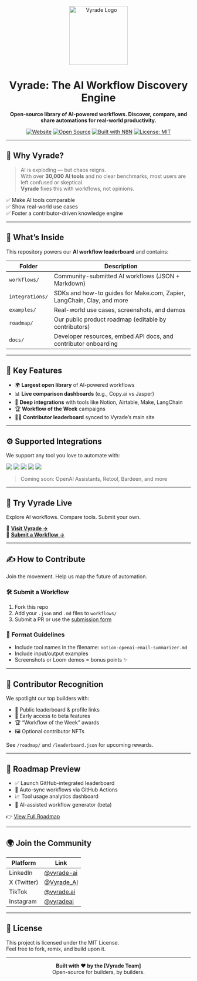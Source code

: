 <div align="center">
  <img src="https://www.vyrade.ai/wp-content/uploads/2025/01/vyrade-logo-v3.svg" alt="Vyrade Logo" width="160" />

# Vyrade: The AI Workflow Discovery Engine

**Open-source library of AI-powered workflows. Discover, compare, and share automations for real-world productivity.**

[![Website](https://img.shields.io/badge/Visit%20Website-vyrade.ai-0A0A23?style=for-the-badge&logo=vercel&logoColor=white)](https://vyrade.ai)
[![Open Source](https://img.shields.io/badge/Open%20Source-Yes-success?style=for-the-badge&logo=github)](https://github.com/vyradeAI)
[![Built with N8N](https://img.shields.io/badge/Built%20with-n8n-blue?style=for-the-badge&logo=n8n)](https://n8n.io/)
[![License: MIT](https://img.shields.io/badge/License-MIT-yellow?style=for-the-badge)](LICENSE)

</div>

---

## 📌 Why Vyrade?

> AI is exploding — but chaos reigns.  
> With over **30,000 AI tools** and no clear benchmarks, most users are left confused or skeptical.  
> **Vyrade** fixes this with workflows, not opinions.

✅ Make AI tools comparable  
✅ Show real-world use cases  
✅ Foster a contributor-driven knowledge engine

---

## 📁 What’s Inside

This repository powers our **AI workflow leaderboard** and contains:

| Folder        | Description |
|---------------|-------------|
| `workflows/`  | Community-submitted AI workflows (JSON + Markdown) |
| `integrations/` | SDKs and how-to guides for Make.com, Zapier, LangChain, Clay, and more |
| `examples/`   | Real-world use cases, screenshots, and demos |
| `roadmap/`    | Our public product roadmap (editable by contributors) |
| `docs/`       | Developer resources, embed API docs, and contributor onboarding |

---

## 🧠 Key Features

- 🌍 **Largest open library** of AI-powered workflows  
- 📊 **Live comparison dashboards** (e.g., Copy.ai vs Jasper)  
- 🔌 **Deep integrations** with tools like Notion, Airtable, Make, LangChain  
- 🏆 **Workflow of the Week** campaigns  
- 🧑‍💻 **Contributor leaderboard** synced to Vyrade’s main site

---

## ⚙️ Supported Integrations

We support any tool you love to automate with:

<p align="left">
  <img src="https://img.shields.io/badge/Make.com-5936FF?logo=make&logoColor=white" />
  <img src="https://img.shields.io/badge/Zapier-FF4A00?logo=zapier&logoColor=white" />
  <img src="https://img.shields.io/badge/LangChain-black?logo=python&logoColor=white" />
  <img src="https://img.shields.io/badge/Notion-000000?logo=notion&logoColor=white" />
  <img src="https://img.shields.io/badge/Clay-black?logo=clay&logoColor=white" />
</p>

> Coming soon: OpenAI Assistants, Retool, Bardeen, and more

---

## 🚀 Try Vyrade Live

Explore AI workflows. Compare tools. Submit your own.

🔗 **[Visit Vyrade →](https://vyrade.ai)**  
🔗 **[Submit a Workflow →](https://vyrade.ai/submit-workflow)**

---

## ✍️ How to Contribute

Join the movement. Help us map the future of automation.

### 🛠 Submit a Workflow
1. Fork this repo  
2. Add your `.json` and `.md` files to `workflows/`  
3. Submit a PR or use the [submission form](https://vyrade.ai/submit-workflow)

### 🧩 Format Guidelines
- Include tool names in the filename: `notion-openai-email-summarizer.md`
- Include input/output examples
- Screenshots or Loom demos = bonus points ✨

---

## 🏅 Contributor Recognition

We spotlight our top builders with:
- 🧢 Public leaderboard & profile links
- 🚀 Early access to beta features
- 🏆 “Workflow of the Week” awards
- 🖼️ Optional contributor NFTs

See `/roadmap/` and `/leaderboard.json` for upcoming rewards.

---

## 🔭 Roadmap Preview

- ✅ Launch GitHub-integrated leaderboard
- 🔄 Auto-sync workflows via GitHub Actions
- 📈 Tool usage analytics dashboard
- 🤖 AI-assisted workflow generator (beta)

👉 [View Full Roadmap](./roadmap/ROADMAP.md)

---

## 🌍 Join the Community

| Platform | Link |
|----------|------|
| LinkedIn | [@vyrade-ai](https://www.linkedin.com/company/vyrade-ai/) |
| X (Twitter) | [@Vyrade_AI](https://x.com/Vyrade_AI) |
| TikTok | [@vyrade.ai](https://www.tiktok.com/@vyrade.ai) |
| Instagram | [@vyradeai](https://www.instagram.com/vyradeai/) |

---

## 📜 License

This project is licensed under the MIT License.  
Feel free to fork, remix, and build upon it.

---

<div align="center">

**Built with ❤️ by the [Vyrade Team]**  
Open-source for builders, by builders.

</div>
